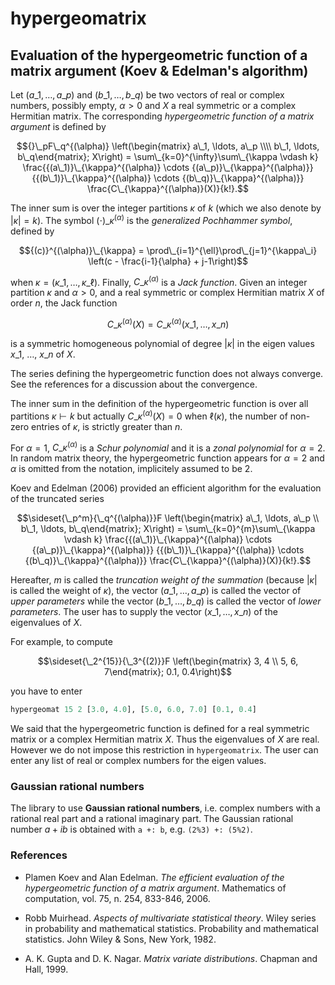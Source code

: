 # hypergeomatrix

## Evaluation of the hypergeometric function of a matrix argument (Koev & Edelman's algorithm)

Let $(a\_1, \ldots, a\_p)$ and $(b\_1, \ldots, b\_q)$ be two vectors of real or 
complex numbers, possibly empty, $\alpha > 0$ and $X$ a real symmetric or a 
complex Hermitian matrix. 
The corresponding *hypergeometric function of a matrix argument* is defined by 

$${}\_pF\_q^{(\alpha)} \left(\begin{matrix} a\_1, \ldots, a\_p \\\\ b\_1, \ldots, b\_q\end{matrix}; X\right) = \sum\_{k=0}^{\infty}\sum\_{\kappa \vdash k} \frac{{(a\_1)}\_{\kappa}^{(\alpha)} \cdots {(a\_p)}\_{\kappa}^{(\alpha)}} {{(b\_1)}\_{\kappa}^{(\alpha)} \cdots {(b\_q)}\_{\kappa}^{(\alpha)}} \frac{C\_{\kappa}^{(\alpha)}(X)}{k!}.$$

The inner sum is over the integer partitions $\kappa$ of $k$ (which we also 
denote by $|\kappa| = k$). The symbol ${(\cdot)}\_{\kappa}^{(\alpha)}$ is the 
*generalized Pochhammer symbol*, defined by

$${(c)}^{(\alpha)}\_{\kappa} = \prod\_{i=1}^{\ell}\prod\_{j=1}^{\kappa\_i} \left(c - \frac{i-1}{\alpha} + j-1\right)$$

when $\kappa = (\kappa\_1, \ldots, \kappa\_\ell)$. 
Finally, $C\_{\kappa}^{(\alpha)}$ is a *Jack function*. 
Given an integer partition $\kappa$ and $\alpha > 0$, and a 
real symmetric or complex Hermitian matrix $X$ of order $n$, 
the Jack function 

$$C\_{\kappa}^{(\alpha)}(X) = C\_{\kappa}^{(\alpha)}(x\_1, \ldots, x\_n)$$

is a symmetric homogeneous polynomial of degree $|\kappa|$ in the 
eigen values $x\_1$, $\ldots$, $x\_n$ of $X$. 

The series defining the hypergeometric function does not always converge. 
See the references for a discussion about the convergence. 

The inner sum in the definition of the hypergeometric function is over 
all partitions $\kappa \vdash k$ but actually 
$C\_{\kappa}^{(\alpha)}(X) = 0$ when $\ell(\kappa)$, the number of non-zero 
entries of $\kappa$, is strictly greater than $n$.

For $\alpha=1$, $C\_{\kappa}^{(\alpha)}$ is a *Schur polynomial* and it is 
a *zonal polynomial* for $\alpha = 2$. 
In random matrix theory, the hypergeometric function appears for $\alpha=2$ 
and $\alpha$ is omitted from the notation, implicitely assumed to be $2$. 

Koev and Edelman (2006) provided an efficient algorithm for the evaluation 
of the truncated series 

$$\sideset{\_p^m}{\_q^{(\alpha)}}F \left(\begin{matrix} a\_1, \ldots, a\_p \\ b\_1, \ldots, b\_q\end{matrix}; X\right) = \sum\_{k=0}^{m}\sum\_{\kappa \vdash k} \frac{{(a\_1)}\_{\kappa}^{(\alpha)} \cdots {(a\_p)}\_{\kappa}^{(\alpha)}} {{(b\_1)}\_{\kappa}^{(\alpha)} \cdots {(b\_q)}\_{\kappa}^{(\alpha)}} 
\frac{C\_{\kappa}^{(\alpha)}(X)}{k!}.$$

Hereafter, $m$ is called the *truncation weight of the summation* 
(because $|\kappa|$ is called the weight of $\kappa$), the vector 
$(a\_1, \ldots, a\_p)$ is called the vector of *upper parameters* while 
the vector $(b\_1, \ldots, b\_q)$ is called the vector of *lower parameters*. 
The user has to supply the vector $(x\_1, \ldots, x\_n)$ of the eigenvalues 
of $X$. 

For example, to compute

$$\sideset{\_2^{15}}{\_3^{(2)}}F \left(\begin{matrix} 3, 4 \\ 5, 6, 7\end{matrix}; 0.1, 0.4\right)$$

you have to enter 

```haskell
hypergeomat 15 2 [3.0, 4.0], [5.0, 6.0, 7.0] [0.1, 0.4]
```

We said that the hypergeometric function is defined for a real symmetric 
matrix or a complex Hermitian matrix $X$. Thus the eigenvalues of $X$ 
are real. However we do not impose this restriction in `hypergeomatrix`. 
The user can enter any list of real or complex numbers for the eigen values. 

### Gaussian rational numbers

The library to use **Gaussian rational numbers**, i.e. complex numbers with 
a rational real part and a rational imaginary part. The Gaussian rational 
number $a + ib$ is obtained with `a +: b`, e.g. `(2%3) +: (5%2)`.


### References

- Plamen Koev and Alan Edelman. 
*The efficient evaluation of the hypergeometric function of a matrix argument*.
Mathematics of computation, vol. 75, n. 254, 833-846, 2006.

- Robb Muirhead. 
*Aspects of multivariate statistical theory*. 
Wiley series in probability and mathematical statistics. 
Probability and mathematical statistics. 
John Wiley & Sons, New York, 1982.

- A. K. Gupta and D. K. Nagar. 
*Matrix variate distributions*. 
Chapman and Hall, 1999.
